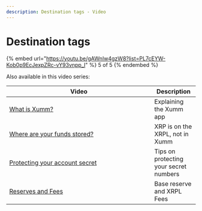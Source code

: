 ```yaml
---
description: Destination tags - Video
---
```


# Destination tags

{% embed url="https://youtu.be/gAWnIw4gzW8?list=PL7cEYW-Kob0p9EcJexpZRc-vY93vnpp_l" %}
5 of 5
{% endembed %}

Also available in this video series:

<table><thead><tr><th width="370">Video</th><th>Description</th></tr></thead><tbody><tr><td><a href="../getting-started-with-xaman/what-is-xumm/">What is Xumm?</a></td><td>Explaining the Xumm app</td></tr><tr><td><a href="../getting-started-with-xaman/what-is-xumm/where-are-your-funds-stored.md">Where are your funds stored?</a></td><td>XRP is on the XRPL, not in Xumm</td></tr><tr><td><a href="../getting-started-with-xaman/how-can-you-access-your-xrpl-account.md">Protecting your account secret</a></td><td>Tips on protecting your secret numbers</td></tr><tr><td><a href="../xrp-ledger-resources/xrp-ledger-concepts/reserves-and-fees-on-the-xrpl.md">Reserves and Fees</a></td><td>Base reserve and XRPL Fees</td></tr></tbody></table>

